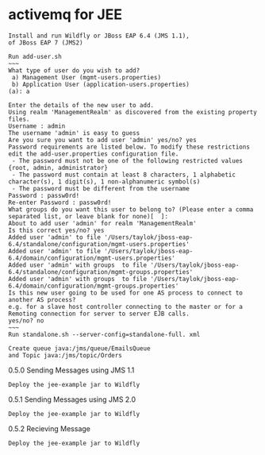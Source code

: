 # activemq for JEE

    Install and run Wildfly or JBoss EAP 6.4 (JMS 1.1),
    of JBoss EAP 7 (JMS2)    

    Run add-user.sh
    ~~~
    What type of user do you wish to add?
     a) Management User (mgmt-users.properties)
     b) Application User (application-users.properties)
    (a): a
    
    Enter the details of the new user to add.
    Using realm 'ManagementRealm' as discovered from the existing property files.
    Username : admin
    The username 'admin' is easy to guess
    Are you sure you want to add user 'admin' yes/no? yes
    Password requirements are listed below. To modify these restrictions edit the add-user.properties configuration file.
     - The password must not be one of the following restricted values {root, admin, administrator}
     - The password must contain at least 8 characters, 1 alphabetic character(s), 1 digit(s), 1 non-alphanumeric symbol(s)
     - The password must be different from the username
    Password : passw0rd!
    Re-enter Password : passw0rd!
    What groups do you want this user to belong to? (Please enter a comma separated list, or leave blank for none)[  ]:
    About to add user 'admin' for realm 'ManagementRealm'
    Is this correct yes/no? yes
    Added user 'admin' to file '/Users/taylok/jboss-eap-6.4/standalone/configuration/mgmt-users.properties'
    Added user 'admin' to file '/Users/taylok/jboss-eap-6.4/domain/configuration/mgmt-users.properties'
    Added user 'admin' with groups  to file '/Users/taylok/jboss-eap-6.4/standalone/configuration/mgmt-groups.properties'
    Added user 'admin' with groups  to file '/Users/taylok/jboss-eap-6.4/domain/configuration/mgmt-groups.properties'
    Is this new user going to be used for one AS process to connect to another AS process?
    e.g. for a slave host controller connecting to the master or for a Remoting connection for server to server EJB calls.
    yes/no? no
    ~~~
    Run standalone.sh --server-config=standalone-full. xml
    
    Create queue java:/jms/queue/EmailsQueue
    and Topic java:/jms/topic/Orders
    
0.5.0 Sending Messages using JMS 1.1

    Deploy the jee-example jar to Wildfly

0.5.1 Sending Messages using JMS 2.0

    Deploy the jee-example jar to Wildfly

0.5.2 Recieving Message

    Deploy the jee-example jar to Wildfly
    
